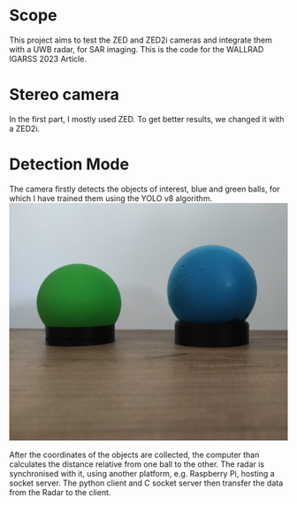 # Scope
This project aims to test the ZED and ZED2i cameras and integrate them with a UWB radar, for SAR imaging. This is the code for the WALLRAD IGARSS 2023 Article.

# Stereo camera
In the first part, I mostly used ZED. To get better results, we changed it with a ZED2i.

# Detection Mode
The camera firstly detects the objects of interest, blue and green balls, for which I have trained them using the YOLO v8 algorithm.
![Measured Objects](measured%20objects.png "Measured objects")

After the coordinates of the objects are collected, the computer than calculates the distance relative from one ball to the other. The radar is synchronised with it, using another platform, e.g. Raspberry Pi, hosting a socket server. The python client and C socket server then transfer the data from the Radar to the client.
